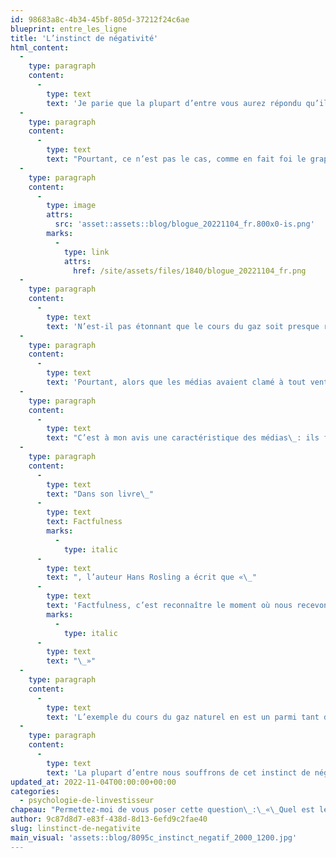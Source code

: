 ```yaml
---
id: 98683a8c-4b34-45bf-805d-37212f24c6ae
blueprint: entre_les_ligne
title: 'L’instinct de négativité'
html_content:
  -
    type: paragraph
    content:
      -
        type: text
        text: 'Je parie que la plupart d’entre vous aurez répondu qu’il est près de son sommet et qu’il a fortement augmenté depuis le début de la guerre en Ukraine. N’est-ce pas ce qui a fait la manchette au cours des derniers mois?'
  -
    type: paragraph
    content:
      -
        type: text
        text: "Pourtant, ce n’est pas le cas, comme en fait foi le graphique ci-dessous illustrant l’évolution du prix du gaz naturel en Europe dans les derniers mois\_:"
  -
    type: paragraph
    content:
      -
        type: image
        attrs:
          src: 'asset::assets::blog/blogue_20221104_fr.800x0-is.png'
        marks:
          -
            type: link
            attrs:
              href: /site/assets/files/1840/blogue_20221104_fr.png
  -
    type: paragraph
    content:
      -
        type: text
        text: 'N’est-il pas étonnant que le cours du gaz soit presque revenu à son niveau d’avant le début du conflit en Ukraine? D’ailleurs, on pourrait faire le même constat pour le cours du pétrole.'
  -
    type: paragraph
    content:
      -
        type: text
        text: 'Pourtant, alors que les médias avaient clamé à tout vent que le cours du gaz fracassait des records en septembre dernier, ils ont été pratiquement muets concernant sa baisse subséquente.'
  -
    type: paragraph
    content:
      -
        type: text
        text: "C’est à mon avis une caractéristique des médias\_: ils font leurs choux gras des nouvelles négatives et sensationnelles. Les mauvaises nouvelles captent davantage notre attention que les bonnes. C’est précisément cet instinct de négativité que visent les médias en présentant sans cesse la souffrance dans le monde, où qu’elle soit et à tout moment. Les bonnes nouvelles passent souvent sous silence."
  -
    type: paragraph
    content:
      -
        type: text
        text: "Dans son livre\_"
      -
        type: text
        text: Factfulness
        marks:
          -
            type: italic
      -
        type: text
        text: ", l’auteur Hans Rosling a écrit que «\_"
      -
        type: text
        text: 'Factfulness, c’est reconnaître le moment où nous recevons de mauvaises nouvelles et se rappeler que l’information concernant les événements négatifs est bien plus susceptible de nous rejoindre. Lorsque les choses s’améliorent, nous n’en entendons généralement pas parler. Cela nous donne une impression systématiquement trop négative du monde qui nous entoure, ce qui est très stressant. Pour contrôler l’instinct de négativité, attendez-vous à recevoir de mauvaises nouvelles.'
        marks:
          -
            type: italic
      -
        type: text
        text: "\_»"
  -
    type: paragraph
    content:
      -
        type: text
        text: 'L’exemple du cours du gaz naturel en est un parmi tant d’autres. Je crois néanmoins que les nouvelles des derniers mois ont été particulièrement pessimistes concernant l’économie et les marchés boursiers, alors que nous nageons en plein marché baissier, que l’inflation atteint des niveaux record et que la plupart des observateurs anticipent une récession.'
  -
    type: paragraph
    content:
      -
        type: text
        text: 'La plupart d’entre nous souffrons de cet instinct de négativité identifié par Hans Rosling dans son livre, sentiment sans cesse nourri par les médias. Pour l’investisseur à long terme, il importe de se le rappeler et d’adopter une perspective davantage axée sur les faits et l’histoire.'
updated_at: 2022-11-04T00:00:00+00:00
categories:
  - psychologie-de-linvestisseur
chapeau: "Permettez-moi de vous poser cette question\_:\_«\_Quel est le prix du gaz naturel ces jours-ci en Europe? Est-il près de son sommet?\_»"
author: 9c87d8d7-e83f-438d-8d13-6efd9c2fae40
slug: linstinct-de-negativite
main_visual: 'assets::blog/8095c_instinct_negatif_2000_1200.jpg'
---
```

